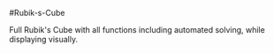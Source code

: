 #Rubik-s-Cube

Full Rubik's Cube with all functions including automated solving, while displaying visually.
